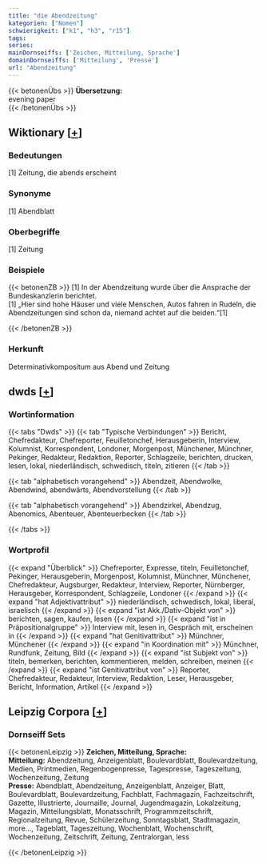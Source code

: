 ```yaml
---
title: "die Abendzeitung"
kategorien: ["Nomen"]
schwierigkeit: ["k1", "h3", "r15"]
tags:
series:
mainDornseiffs: ['Zeichen, Mitteilung, Sprache']
domainDornseiffs: ['Mitteilung', 'Presse']
url: "Abendzeitung"
---
```


{{< betonenÜbs >}}
**Übersetzung:**  
evening paper  
{{< /betonenÜbs >}}

## Wiktionary [[+](https://de.wiktionary.org/wiki/Abendzeitung)]

### Bedeutungen
[1] Zeitung, die abends erscheint  

### Synonyme
[1] Abendblatt  

### Oberbegriffe
[1] Zeitung  

### Beispiele
{{< betonenZB >}}
[1] In der Abendzeitung wurde über die Ansprache der Bundeskanzlerin berichtet.  
[1] „Hier sind hohe Häuser und viele Menschen, Autos fahren in Rudeln, die Abendzeitungen sind schon da, niemand achtet auf die beiden.“[1]  

{{< /betonenZB >}}
### Herkunft
Determinativkompositum aus Abend und Zeitung  



## dwds [[+](https://www.dwds.de/wb/Abendzeitung)]

### Wortinformation
{{< tabs "Dwds" >}}
{{< tab "Typische Verbindungen" >}}
Bericht, Chefredakteur, Chefreporter, Feuilletonchef, Herausgeberin, Interview, Kolumnist, Korrespondent, Londoner, Morgenpost, Münchener, Münchner, Pekinger, Redakteur, Redaktion, Reporter, Schlagzeile, berichten, drucken, lesen, lokal, niederländisch, schwedisch, titeln, zitieren
{{< /tab >}}

{{< tab "alphabetisch vorangehend" >}}
Abendzeit, Abendwolke, Abendwind, abendwärts, Abendvorstellung
{{< /tab >}}

{{< tab "alphabetisch vorangehend" >}}
Abendzirkel, Abendzug, Abenomics, Abenteuer, Abenteuerbecken
{{< /tab >}}

{{< /tabs >}}

### Wortprofil
{{< expand "Überblick" >}} Chefreporter, Expresse, titeln, Feuilletonchef, Pekinger, Herausgeberin, Morgenpost, Kolumnist, Münchner, Münchener, Chefredakteur, Augsburger, Redakteur, Interview, Reporter, Nürnberger, Herausgeber, Korrespondent, Schlagzeile, Londoner {{< /expand >}}
{{< expand "hat Adjektivattribut" >}} niederländisch, schwedisch, lokal, liberal, israelisch {{< /expand >}}
{{< expand "ist Akk./Dativ-Objekt von" >}} berichten, sagen, kaufen, lesen {{< /expand >}}
{{< expand "ist in Präpositionalgruppe" >}} Interview mit, lesen in, Gespräch mit, erscheinen in {{< /expand >}}
{{< expand "hat Genitivattribut" >}} Münchner, Münchener {{< /expand >}}
{{< expand "in Koordination mit" >}} Münchner, Rundfunk, Zeitung, Bild {{< /expand >}}
{{< expand "ist Subjekt von" >}} titeln, bemerken, berichten, kommentieren, melden, schreiben, meinen {{< /expand >}}
{{< expand "ist Genitivattribut von" >}} Reporter, Chefredakteur, Redakteur, Interview, Redaktion, Leser, Herausgeber, Bericht, Information, Artikel {{< /expand >}}

## Leipzig Corpora [[+](https://corpora.uni-leipzig.de/en/res?word=Abendzeitung&corpusId=deu_newscrawl-public_2018)]

### Dornseiff Sets
{{< betonenLeipzig >}}
**Zeichen, Mitteilung, Sprache:**  
**Mitteilung:** Abendzeitung, Anzeigenblatt, Boulevardblatt, Boulevardzeitung, Medien, Printmedien, Regenbogenpresse, Tagespresse, Tageszeitung, Wochenzeitung, Zeitung  
**Presse:** Abendblatt, Abendzeitung, Anzeigenblatt, Anzeiger, Blatt, Boulevardblatt, Boulevardzeitung, Fachblatt, Fachmagazin, Fachzeitschrift, Gazette, Illustrierte, Journaille, Journal, Jugendmagazin, Lokalzeitung, Magazin, Mitteilungsblatt, Monatsschrift, Programmzeitschrift, Regionalzeitung, Revue, Schülerzeitung, Sonntagsblatt, Stadtmagazin, more..., Tageblatt, Tageszeitung, Wochenblatt, Wochenschrift, Wochenzeitung, Zeitschrift, Zeitung, Zentralorgan, less  

{{< /betonenLeipzig >}}
